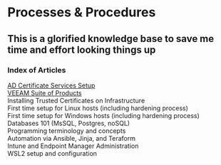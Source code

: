 # Processes & Procedures  

## This is a glorified knowledge base to save me time and effort looking things up

### Index of Articles  

[AD Certificate Services Setup](AD-CertServices.md)  
[VEEAM Suite of Products](Veeam-Suite.md)  
Installing Trusted Certificates on Infrastructure  
First time setup for Linux hosts (including hardening process)  
First time setup for Windows hosts (including hardening process)  
Databases 101 (MsSQL, Postgres, noSQL)  
Programming terminology and concepts  
Automation via Ansible, Jinja, and Teraform  
Intune and Endpoint Manager Administration  
WSL2 setup and configuration  
